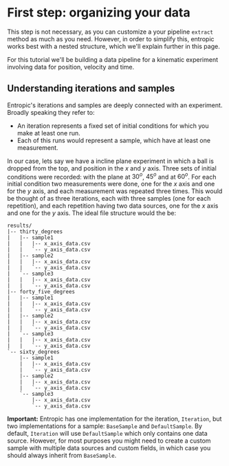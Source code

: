 # First step: organizing your data

This step is not necessary, as you can customize a your pipeline `extract` method as much as you need. However, in order to simplify this, entropic works best with a nested structure, which we'll explain further in this page.

For this tutorial we'll be building a data pipeline for a kinematic experiment involving data for position, velocity and time.

## Understanding iterations and samples
Entropic's iterations and samples are deeply connected with an experiment. Broadly speaking they refer to:

* An iteration represents a fixed set of initial conditions for which you make at least one run.
* Each of this runs would represent a sample, which have at least one measurement.

In our case, lets say we have a incline plane experiment in which a ball is dropped from the top, and position in the $x$ and $y$ axis. Three sets of initial conditions were recorded: with the plane at $30^o$, $45^o$ and at $60^o$. For each initial condition two measurements were done, one for the $x$ axis and one for the $y$ axis, and each measurement was repeated three times. This would be thought of as three iterations, each with three samples (one for each repetition), and each repetition having two data sources, one for the $x$ axis and one for the $y$ axis. The ideal file structure would the be:
```
results/
|-- thirty_degrees
|   |-- sample1
|   |   |-- x_axis_data.csv
|   |   `-- y_axis_data.csv
|   |-- sample2
|   |   |-- x_axis_data.csv
|   |   `-- y_axis_data.csv
|   `-- sample3
|   |   |-- x_axis_data.csv
|   |   `-- y_axis_data.csv
|-- forty_five_degrees
|   |-- sample1
|   |   |-- x_axis_data.csv
|   |   `-- y_axis_data.csv
|   |-- sample2
|   |   |-- x_axis_data.csv
|   |   `-- y_axis_data.csv
|   `-- sample3
|   |   |-- x_axis_data.csv
|   |   `-- y_axis_data.csv
`-- sixty_degrees
    |-- sample1
    |   |-- x_axis_data.csv
    |   `-- y_axis_data.csv
    |-- sample2
    |   |-- x_axis_data.csv
    |   `-- y_axis_data.csv
    `-- sample3
        |-- x_axis_data.csv
        `-- y_axis_data.csv
```

__Important:__ Entropic has one implementation for the iteration, `Iteration`, but two implementations for a sample: `BaseSample` and `DefaultSample`. By default, `Iteration` will use `DefaultSample` which only contains one data source. However, for most purposes you might need to create a custom sample with multiple data sources and custom fields, in which case you should always inherit from `BaseSample`.
